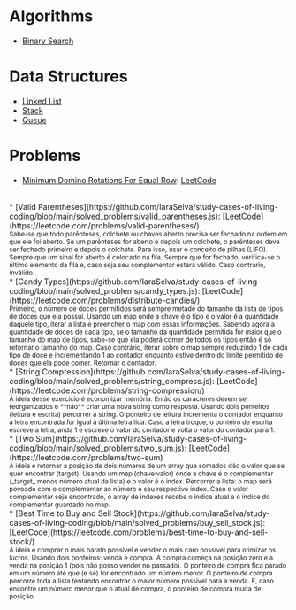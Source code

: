# Algorithms
* [Binary Search](https://github.com/IaraSelva/study-cases-of-living-coding/blob/main/algorithms/binary_search.js)

# Data Structures
* [Linked List](https://github.com/IaraSelva/study-cases-of-living-coding/blob/main/data_structures/lists/linked_list.js)
* [Stack](https://github.com/IaraSelva/study-cases-of-living-coding/blob/main/data_structures/lists/stack.js)
* [Queue](https://github.com/IaraSelva/study-cases-of-living-coding/blob/main/data_structures/lists/queue.js)

# Problems
* [Minimum Domino Rotations For Equal Row](https://github.com/IaraSelva/study-cases-of-living-coding/blob/main/solved_problems/min_domino_rotations.js): [LeetCode](https://leetcode.com/problems/minimum-domino-rotations-for-equal-row/)<br>
<sub>
</sub><br>
* [Valid Parentheses](https://github.com/IaraSelva/study-cases-of-living-coding/blob/main/solved_problems/valid_parentheses.js): [LeetCode](https://leetcode.com/problems/valid-parentheses/)<br>
<sub>
Sabe-se que todo parênteses, colchete ou chaves aberto precisa ser fechado na ordem em que ele foi aberto. Se um parênteses for aberto e depois um colchete, o parênteses deve ser fechado primeiro e depois o colchete. Para isso, usar o conceito de pilhas (LIFO). Sempre que um sinal for aberto é colocado na fila. Sempre que for fechado, verifica-se o último elemento da fila e, caso seja seu complementar estará válido. Caso contrário, inválido.
</sub><br>
* [Candy Types](https://github.com/IaraSelva/study-cases-of-living-coding/blob/main/solved_problems/candy_types.js): [LeetCode](https://leetcode.com/problems/distribute-candies/)<br>
<sub>
Primeiro, o número de doces permitidos será sempre metade do tamanho da lista de tipos de doces que ela possui. Usando um map onde a chave é o tipo e o valor é a quantidade daquele tipo, iterar a lista e preencher o map com essas informações. Sabendo agora a quantidade de doces de cada tipo, se o tamanho da quantidade permitida for maior que o tamanho do map de tipos, sabe-se que ela poderá comer de todos os tipos então é só retornar o tamanho do map. Caso contrário, iterar sobre o map sempre reduzindo 1 de cada tipo de doce e incrementando 1 ao contador enquanto estive dentro do limite permitido de doces que ela pode comer. Retornar o contador.
</sub><br>
* [String Compression](https://github.com/IaraSelva/study-cases-of-living-coding/blob/main/solved_problems/string_compress.js): [LeetCode](https://leetcode.com/problems/string-compression/)<br>
<sub>
A ideia desse exercício é economizar memória. Então os caracteres devem ser reorganizados e **não** criar uma nova string como resposta. Usando dois ponteiros (leitura e escrita) percorrer a string. O ponteiro de leitura incrementa o contador enquanto a letra encontrada for igual à última letra lida. Caso a letra troque, o ponteiro de escrita escreve a letra, anda 1 e escreve o valor do contador e volta o valor do contador para 1.
</sub><br>
* [Two Sum](https://github.com/IaraSelva/study-cases-of-living-coding/blob/main/solved_problems/two_sum.js): [LeetCode](https://leetcode.com/problems/two-sum)<br>
<sub>
A ideia é retornar a posição de dois números de um array que somados dão o valor que se quer encontrar (target). Usando um map (chave:valor) onde a chave é o complementar (_target_ menos número atual da lista) e o valor é o index. Percorrer a lista: o map será povoado com o complementar ao número e seu respectivo index. Caso o valor complementar seja encontrado, o array de indexes recebe o índice atual e o índice do complementar guardado no map.
</sub><br>
* [Best Time to Buy and Sell Stock](https://github.com/IaraSelva/study-cases-of-living-coding/blob/main/solved_problems/buy_sell_stock.js): [LeetCode](https://leetcode.com/problems/best-time-to-buy-and-sell-stock/)<br>
<sub>
A ideia é comprar o mais barato possível e vender o mais caro possível para otimizar os lucros. Usando dois ponteiros: venda e compra. A compra começa na posição zero e a venda na posição 1 (pois não posso vender no passado). O ponteiro de compra fica parado em um número até que (e se) for encontrado um número menor. O ponteiro de compra percorre toda a lista tentando encontrar o maior número possível para a venda. E, caso encontre um número menor que o atual de compra, o ponteiro de compra muda de posição.</sub><br>
  

